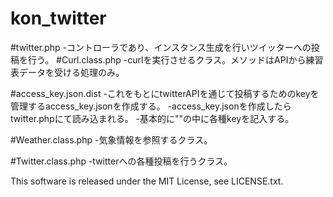 kon_twitter
===========
#twitter.php
-コントローラであり、インスタンス生成を行いツイッターへの投稿を行う。
#Curl.class.php
-curlを実行させるクラス。メソッドはAPIから練習表データを受ける処理のみ。

#access_key.json.dist
-これをもとにtwitterAPIを通じて投稿するためのkeyを管理するaccess_key.jsonを作成する。
-access_key.jsonを作成したらtwitter.phpにて読み込まれる。
-基本的に""の中に各種keyを記入する。

#Weather.class.php
-気象情報を参照するクラス。

#Twitter.class.php
-twitterへの各種投稿を行うクラス。

This software is released under the MIT License, see LICENSE.txt.
